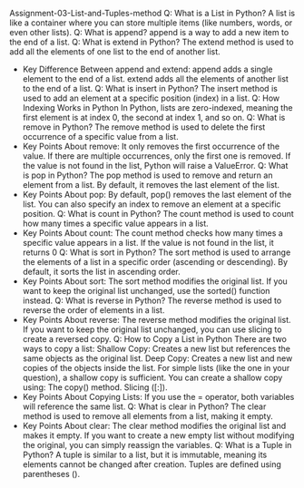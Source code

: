 Assignment-03-List-and-Tuples-method
Q: What is a List in Python?
A list is like a container where you can store multiple items (like numbers, words, or even other lists).
Q: What is append?
append is a way to add a new item to the end of a list.
Q: What is extend in Python?
The extend method is used to add all the elements of one list to the end of another list.
* Key Difference Between append and extend:
append adds a single element to the end of a list.
extend adds all the elements of another list to the end of a list.
Q: What is insert in Python?
The insert method is used to add an element at a specific position (index) in a list.
Q: How Indexing Works in Python
In Python, lists are zero-indexed, meaning the first element is at index 0, the second at index 1, and so on.
Q: What is remove in Python?
The remove method is used to delete the first occurrence of a specific value from a list.
* Key Points About remove:
It only removes the first occurrence of the value. If there are multiple occurrences, only the first one is removed.
If the value is not found in the list, Python will raise a ValueError.
Q: What is pop in Python?
The pop method is used to remove and return an element from a list. By default, it removes the last element of the list.
* Key Points About pop:
By default, pop() removes the last element of the list.
You can also specify an index to remove an element at a specific position.
Q: What is count in Python?
The count method is used to count how many times a specific value appears in a list.
* Key Points About count:
The count method checks how many times a specific value appears in a list.
If the value is not found in the list, it returns 0
Q: What is sort in Python?
The sort method is used to arrange the elements of a list in a specific order (ascending or descending). By default, it sorts the list in ascending order.
* Key Points About sort:
The sort method modifies the original list. If you want to keep the original list unchanged, use the sorted() function instead.
Q: What is reverse in Python?
The reverse method is used to reverse the order of elements in a list.
* Key Points About reverse:
The reverse method modifies the original list. If you want to keep the original list unchanged, you can use slicing to create a reversed copy.
Q: How to Copy a List in Python
There are two ways to copy a list:
Shallow Copy: Creates a new list but references the same objects as the original list.
Deep Copy: Creates a new list and new copies of the objects inside the list.
For simple lists (like the one in your question), a shallow copy is sufficient. You can create a shallow copy using:
The copy() method.
Slicing ([:]).
* Key Points About Copying Lists:
If you use the = operator, both variables will reference the same list.
Q: What is clear in Python?
The clear method is used to remove all elements from a list, making it empty.
* Key Points About clear:
The clear method modifies the original list and makes it empty.
If you want to create a new empty list without modifying the original, you can simply reassign the variables.
Q: What is a Tuple in Python?
A tuple is similar to a list, but it is immutable, meaning its elements cannot be changed after creation. Tuples are defined using parentheses ().
